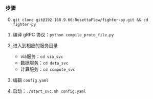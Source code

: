 ### 步骤
0. `git clone git@192.168.9.66:RosettaFlow/fighter-py.git && cd fighter-py`

1. 编译 gRPC 协议：`python compile_proto_file.py`

2. 进入到相应的服务目录

     * via服务：`cd via_svc`
     * 数据服务：`cd data_svc`
     * 计算服务：`cd compute_svc`

3. 编辑 `config.yaml`

4. 启动：`./start_svc.sh config.yaml`
